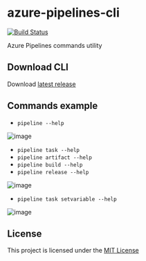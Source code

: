 # azure-pipelines-cli

[![Build Status](https://dev.azure.com/shibayan/azure-pipelines-cli/_apis/build/status/Build%20azure-pipelines-cli?branchName=master)](https://dev.azure.com/shibayan/azure-pipelines-cli/_build/latest?definitionId=26&branchName=master)

 Azure Pipelines commands utility

## Download CLI

Download [latest release](https://github.com/shibayan/azure-pipelines-cli/releases)

## Commands example

- `pipeline --help`

![image](https://user-images.githubusercontent.com/1356444/61607590-6b77fa00-ac8a-11e9-8721-b90d1ef2fe9d.png)

- `pipeline task --help`
- `pipeline artifact --help`
- `pipeline build --help`
- `pipeline release --help`

![image](https://user-images.githubusercontent.com/1356444/61607640-a8dc8780-ac8a-11e9-9171-70698757529a.png)

- `pipeline task setvariable --help`

![image](https://user-images.githubusercontent.com/1356444/61607664-c4e02900-ac8a-11e9-8a17-4e749abd96ca.png)

## License

This project is licensed under the [MIT License](https://github.com/shibayan/azure-pipelines-cli/blob/master/LICENSE)
